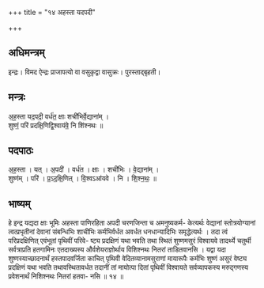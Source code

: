+++
title = "१४ अहस्ता यदपदी"

+++
## अधिमन्त्रम्
इन्द्रः। विमद ऐन्द्रः प्राजापत्यो वा वसुकृद्वा वासुक्रः। पुरस्ताद्बृहती।

## मन्त्रः
अ॒ह॒स्ता यद॒पदी॒ वर्ध॑त॒ क्षाः शची॑भिर्वे॒द्याना॑म् ।  
शुष्णं॒ परि॑ प्रदक्षि॒णिद्वि॒श्वाय॑वे॒ नि शि॑श्नथः ॥

## पदपाठः
अ॒ह॒स्ता । यत् । अ॒पदी॑ । वर्ध॑त । क्षाः । शची॑भिः । वे॒द्याना॑म् ।  
शुष्ण॑म् । परि॑ । प्र॒ऽद॒क्षि॒णित् । वि॒श्वऽआ॑यवे । नि । शि॒श्न॒थः॒ ॥

## भाष्यम्
हे इन्द्र यद्यदा क्षाः भूमिः अहस्ता पाणिरहिता अपदी चरणजिन्ता च अमनुष्यकर्म- केत्यर्थः वेद्यानां स्तोत्रयोग्यानां त्वत्प्रभृतीनां देवानां संबन्धिभिः शाचीभिः कर्मभिर्वर्धत अवर्धत धनधान्यादिभिः समृद्धेत्यर्थः । तदा त्वं परिप्रदक्षिणित् एवंभूतां पृथिवीं परिवे- ष्ट्य प्रदक्षिणं यथा भवति तथा स्थितं शुष्णमसुरं विश्वायवे तादर्थ्ये चतुर्थी सर्वत्राप्रति हतगामिनः एतदाख्यस्य और्वशेयराज्ञोर्थाय विशिश्नथः नितरां ताडितवानसि । यद्वा यदा शुष्णस्याच्छादनार्थं हस्तपादवर्जिता काचित् पृथिवी वेदितव्यानामसुराणां मायारूपैः कर्मभिः शुष्णं असुरं वेष्ट्य प्रदक्षिणं यथा भवति तथावस्थितावर्धत तदानीं तां मायोत्पा दितां पृथिवीं विश्वायते सर्वव्यापकस्य मरुद्गणस्य प्रवेशनार्थं निशिश्नथः नितरां हतवा- नसि ॥ १४ ॥